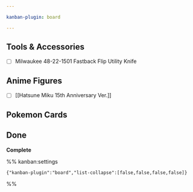 ```yaml
---

kanban-plugin: board

---
```


## Tools & Accessories

- [ ] Milwaukee 48-22-1501 Fastback Flip Utility Knife


## Anime Figures

- [ ] [[Hatsune Miku 15th Anniversary Ver.]]


## Pokemon Cards



## Done

**Complete**




%% kanban:settings
```
{"kanban-plugin":"board","list-collapse":[false,false,false,false]}
```
%%